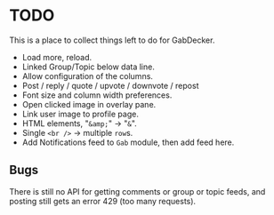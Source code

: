 # TODO

This is a place to collect things left to do for GabDecker.

* Load more, reload.
* Linked Group/Topic below data line.
* Allow configuration of the columns.
* Post / reply / quote / upvote / downvote / repost
* Font size and column width preferences.
* Open clicked image in overlay pane.
* Link user image to profile page.
* HTML elements, "`&amp;`" -> "`&`".
* Single `<br />` -> multiple `row`s.
* Add Notifications feed to `Gab` module, then add feed here.

## Bugs

There is still no API for getting comments or group or topic feeds, and posting still gets an error 429 (too many requests).
